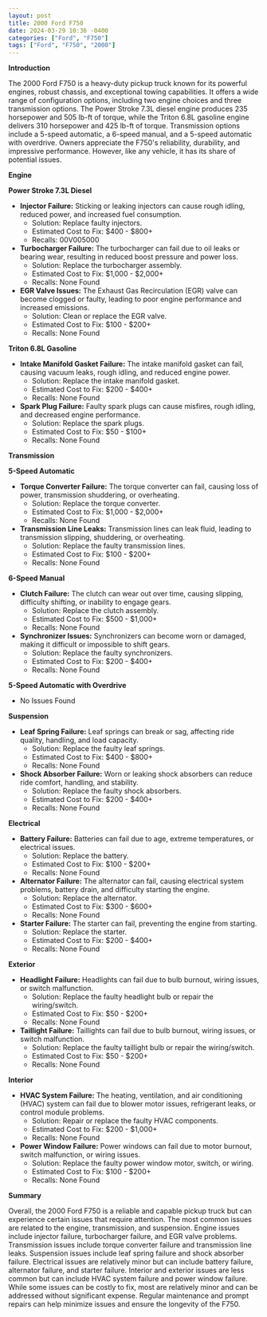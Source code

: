 ```yaml
---
layout: post
title: 2000 Ford F750
date: 2024-03-29 10:36 -0400
categories: ["Ford", "F750"]
tags: ["Ford", "F750", "2000"]
---
```

**Introduction**

The 2000 Ford F750 is a heavy-duty pickup truck known for its powerful engines, robust chassis, and exceptional towing capabilities. It offers a wide range of configuration options, including two engine choices and three transmission options. The Power Stroke 7.3L diesel engine produces 235 horsepower and 505 lb-ft of torque, while the Triton 6.8L gasoline engine delivers 310 horsepower and 425 lb-ft of torque. Transmission options include a 5-speed automatic, a 6-speed manual, and a 5-speed automatic with overdrive. Owners appreciate the F750's reliability, durability, and impressive performance. However, like any vehicle, it has its share of potential issues.

**Engine**

**Power Stroke 7.3L Diesel**

* **Injector Failure:** Sticking or leaking injectors can cause rough idling, reduced power, and increased fuel consumption.
    * Solution: Replace faulty injectors.
    * Estimated Cost to Fix: $400 - $800+
    * Recalls: 00V005000
* **Turbocharger Failure:** The turbocharger can fail due to oil leaks or bearing wear, resulting in reduced boost pressure and power loss.
    * Solution: Replace the turbocharger assembly.
    * Estimated Cost to Fix: $1,000 - $2,000+
    * Recalls: None Found
* **EGR Valve Issues:** The Exhaust Gas Recirculation (EGR) valve can become clogged or faulty, leading to poor engine performance and increased emissions.
    * Solution: Clean or replace the EGR valve.
    * Estimated Cost to Fix: $100 - $200+
    * Recalls: None Found

**Triton 6.8L Gasoline**

* **Intake Manifold Gasket Failure:** The intake manifold gasket can fail, causing vacuum leaks, rough idling, and reduced engine power.
    * Solution: Replace the intake manifold gasket.
    * Estimated Cost to Fix: $200 - $400+
    * Recalls: None Found
* **Spark Plug Failure:** Faulty spark plugs can cause misfires, rough idling, and decreased engine performance.
    * Solution: Replace the spark plugs.
    * Estimated Cost to Fix: $50 - $100+
    * Recalls: None Found

**Transmission**

**5-Speed Automatic**

* **Torque Converter Failure:** The torque converter can fail, causing loss of power, transmission shuddering, or overheating.
    * Solution: Replace the torque converter.
    * Estimated Cost to Fix: $1,000 - $2,000+
    * Recalls: None Found
* **Transmission Line Leaks:** Transmission lines can leak fluid, leading to transmission slipping, shuddering, or overheating.
    * Solution: Replace the faulty transmission lines.
    * Estimated Cost to Fix: $100 - $200+
    * Recalls: None Found

**6-Speed Manual**

* **Clutch Failure:** The clutch can wear out over time, causing slipping, difficulty shifting, or inability to engage gears.
    * Solution: Replace the clutch assembly.
    * Estimated Cost to Fix: $500 - $1,000+
    * Recalls: None Found
* **Synchronizer Issues:** Synchronizers can become worn or damaged, making it difficult or impossible to shift gears.
    * Solution: Replace the faulty synchronizers.
    * Estimated Cost to Fix: $200 - $400+
    * Recalls: None Found

**5-Speed Automatic with Overdrive**

* No Issues Found

**Suspension**

* **Leaf Spring Failure:** Leaf springs can break or sag, affecting ride quality, handling, and load capacity.
    * Solution: Replace the faulty leaf springs.
    * Estimated Cost to Fix: $400 - $800+
    * Recalls: None Found
* **Shock Absorber Failure:** Worn or leaking shock absorbers can reduce ride comfort, handling, and stability.
    * Solution: Replace the faulty shock absorbers.
    * Estimated Cost to Fix: $200 - $400+
    * Recalls: None Found

**Electrical**

* **Battery Failure:** Batteries can fail due to age, extreme temperatures, or electrical issues.
    * Solution: Replace the battery.
    * Estimated Cost to Fix: $100 - $200+
    * Recalls: None Found
* **Alternator Failure:** The alternator can fail, causing electrical system problems, battery drain, and difficulty starting the engine.
    * Solution: Replace the alternator.
    * Estimated Cost to Fix: $300 - $600+
    * Recalls: None Found
* **Starter Failure:** The starter can fail, preventing the engine from starting.
    * Solution: Replace the starter.
    * Estimated Cost to Fix: $200 - $400+
    * Recalls: None Found

**Exterior**

* **Headlight Failure:** Headlights can fail due to bulb burnout, wiring issues, or switch malfunction.
    * Solution: Replace the faulty headlight bulb or repair the wiring/switch.
    * Estimated Cost to Fix: $50 - $200+
    * Recalls: None Found
* **Taillight Failure:** Taillights can fail due to bulb burnout, wiring issues, or switch malfunction.
    * Solution: Replace the faulty taillight bulb or repair the wiring/switch.
    * Estimated Cost to Fix: $50 - $200+
    * Recalls: None Found

**Interior**

* **HVAC System Failure:** The heating, ventilation, and air conditioning (HVAC) system can fail due to blower motor issues, refrigerant leaks, or control module problems.
    * Solution: Repair or replace the faulty HVAC components.
    * Estimated Cost to Fix: $200 - $1,000+
    * Recalls: None Found
* **Power Window Failure:** Power windows can fail due to motor burnout, switch malfunction, or wiring issues.
    * Solution: Replace the faulty power window motor, switch, or wiring.
    * Estimated Cost to Fix: $100 - $200+
    * Recalls: None Found

**Summary**

Overall, the 2000 Ford F750 is a reliable and capable pickup truck but can experience certain issues that require attention. The most common issues are related to the engine, transmission, and suspension. Engine issues include injector failure, turbocharger failure, and EGR valve problems. Transmission issues include torque converter failure and transmission line leaks. Suspension issues include leaf spring failure and shock absorber failure. Electrical issues are relatively minor but can include battery failure, alternator failure, and starter failure. Interior and exterior issues are less common but can include HVAC system failure and power window failure. While some issues can be costly to fix, most are relatively minor and can be addressed without significant expense. Regular maintenance and prompt repairs can help minimize issues and ensure the longevity of the F750.
